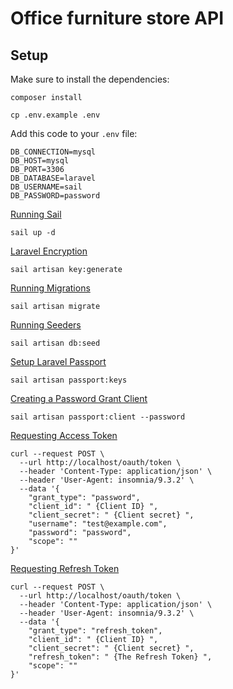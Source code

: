 # Office furniture store API

## Setup

Make sure to install the dependencies:

```shell
composer install
```

```shell
cp .env.example .env
```

Add this code to your `.env` file:
```dotenv
DB_CONNECTION=mysql
DB_HOST=mysql
DB_PORT=3306
DB_DATABASE=laravel
DB_USERNAME=sail
DB_PASSWORD=password
```

[Running Sail](https://laravel.com/docs/11.x/sail#starting-and-stopping-sail)
```shell
sail up -d
```

[Laravel Encryption](https://laravel.com/docs/11.x/encryption#configuration)
```shell
sail artisan key:generate
```

[Running Migrations](https://laravel.com/docs/11.x/migrations#running-migrations)
```shell
sail artisan migrate
```

[Running Seeders](https://laravel.com/docs/11.x/seeding#running-seeders)
```shell
sail artisan db:seed
```

[Setup Laravel Passport](https://laravel.com/docs/11.x/passport#deploying-passport)
```shell
sail artisan passport:keys
```

[Creating a Password Grant Client](https://laravel.com/docs/11.x/passport#creating-a-password-grant-client)
```shell
sail artisan passport:client --password
```

[Requesting Access Token](https://laravel.com/docs/11.x/passport#requesting-password-grant-tokens)
```shell
curl --request POST \
  --url http://localhost/oauth/token \
  --header 'Content-Type: application/json' \
  --header 'User-Agent: insomnia/9.3.2' \
  --data '{
	"grant_type": "password",
	"client_id": " {Client ID} ",
	"client_secret": " {Client secret} ",
	"username": "test@example.com",
	"password": "password",
	"scope": ""
}'
```

[Requesting Refresh Token](https://laravel.com/docs/11.x/passport#refreshing-tokens)
```shell
curl --request POST \
  --url http://localhost/oauth/token \
  --header 'Content-Type: application/json' \
  --header 'User-Agent: insomnia/9.3.2' \
  --data '{
	"grant_type": "refresh_token",
	"client_id": " {Client ID} ",
	"client_secret": " {Client secret} ",
	"refresh_token": " {The Refresh Token} ",
	"scope": ""
}'
```



